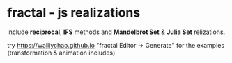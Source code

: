 # fractal - js realizations

include **reciprocal**, **IFS** methods and **Mandelbrot Set** & **Julia Set** relizations. 

try https://walliychao.github.io "fractal Editor -> Generate" for the examples (transformation & animation includes)
